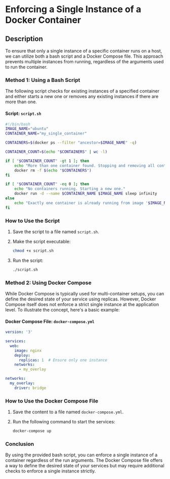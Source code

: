 # Enforcing a Single Instance of a Docker Container

## Description

To ensure that only a single instance of a specific container runs on a host, we can utilize both a bash script and a Docker Compose file. This approach prevents multiple instances from running, regardless of the arguments used to run the container.

### Method 1: Using a Bash Script

The following script checks for existing instances of a specified container and either starts a new one or removes any existing instances if there are more than one.

#### Script: `script.sh`

```bash
#!/bin/bash
IMAGE_NAME="ubuntu"
CONTAINER_NAME="my_single_container"

CONTAINERS=$(docker ps --filter "ancestor=$IMAGE_NAME" -q)

CONTAINER_COUNT=$(echo "$CONTAINERS" | wc -l)

if [ "$CONTAINER_COUNT" -gt 1 ]; then
    echo "More than one container found. Stopping and removing all containers."
    docker rm -f $(echo "$CONTAINERS")
fi

if [ "$CONTAINER_COUNT" -eq 0 ]; then
    echo "No containers running. Starting a new one."
    docker run -d --name $CONTAINER_NAME $IMAGE_NAME sleep infinity
else
    echo "Exactly one container is already running from image '$IMAGE_NAME'."
fi
```

### How to Use the Script

1. Save the script to a file named `script.sh`.
2. Make the script executable:

   ```bash
   chmod +x script.sh
   ```

3. Run the script:

   ```bash
   ./script.sh
   ```

### Method 2: Using Docker Compose

While Docker Compose is typically used for multi-container setups, you can define the desired state of your service using replicas. However, Docker Compose itself does not enforce a strict single instance at the application level. To illustrate the concept, here's a basic example:

#### Docker Compose File: `docker-compose.yml`

```yaml
version: '3'

services:
  web:
    image: nginx
    deploy:
      replicas: 1  # Ensure only one instance
    networks:
      - my_overlay

networks:
  my_overlay:
    driver: bridge
```

### How to Use the Docker Compose File

1. Save the content to a file named `docker-compose.yml`.
2. Run the following command to start the services:

   ```bash
   docker-compose up
   ```

### Conclusion

By using the provided bash script, you can enforce a single instance of a container regardless of the run arguments. The Docker Compose file offers a way to define the desired state of your services but may require additional checks to enforce a single instance strictly.
